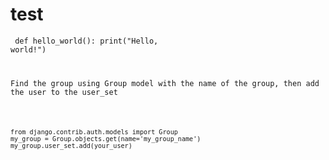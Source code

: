 # test  
<code class="language-python">    def hello_world():
        print("Hello, world!")
<p>Find the group using Group model with the name of the group, then add the user to the user_set</p>

<code class="language-python">  
from django.contrib.auth.models import Group
my_group = Group.objects.get(name='my_group_name') 
my_group.user_set.add(your_user)

